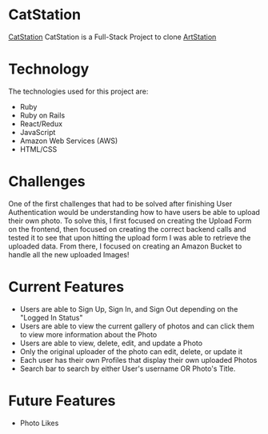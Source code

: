# CatStation

[CatStation](https://catstation-app.herokuapp.com/)
CatStation is a Full-Stack Project to clone [ArtStation](https://www.artstation.com)

# Technology

The technologies used for this project are: 
  - Ruby
  - Ruby on Rails
  - React/Redux
  - JavaScript
  - Amazon Web Services (AWS)
  - HTML/CSS
  
# Challenges
  
One of the first challenges that had to be solved after finishing User Authentication would be understanding how to have users be able to upload their own photo. To solve this, I first focused on creating the Upload Form on the frontend, then focused on creating the correct backend calls and tested it to see that upon hitting the upload form I was able to retrieve the uploaded data. From there, I focused on creating an Amazon Bucket to handle all the new uploaded Images!



# Current Features

- Users are able to Sign Up, Sign In, and Sign Out depending on the "Logged In Status"
- Users are able to view the current gallery of photos and can click them to view more information about the Photo
- Users are able to view, delete, edit, and update a Photo
- Only the original uploader of the photo can edit, delete, or update it
- Each user has their own Profiles that display their own uploaded Photos
- Search bar to search by either User's username OR Photo's Title. 

# Future Features

- Photo Likes



